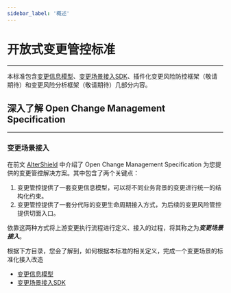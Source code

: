 ```yaml
---
sidebar_label: '概述'
---
```

# 开放式变更管控标准

---

本标准包含[变更信息模型](./02-change-model.md)、[变更场景接入SDK](./03-change-access-sdk.md)、插件化变更风险防控框架（敬请期待）和变更风险分析框架（敬请期待）几部分内容。

## 深入了解 Open Change Management Specification

---

### 变更场景接入

在前文 [AlterShield](../01-introduction/01-what-is-altershield.md) 中介绍了 Open Change Management Specification 为您提供的变更管控解决方案。其中包含了两个关键点：
1. 变更管控提供了一套变更信息模型，可以将不同业务背景的变更进行统一的结构化约束。
2. 变更管控提供了一套分代际的变更生命周期接入方式，为后续的变更风险管控提供切面入口。

依靠这两种方式将上游变更执行流程进行定义、接入的过程，将其称之为***变更场景接入***。

根据下方目录，您会了解到，如何根据本标准的相关定义，完成一个变更场景的标准化接入改造
- [变更信息模型](./02-change-model.md)
- [变更场景接入SDK](./03-change-access-sdk.md)
